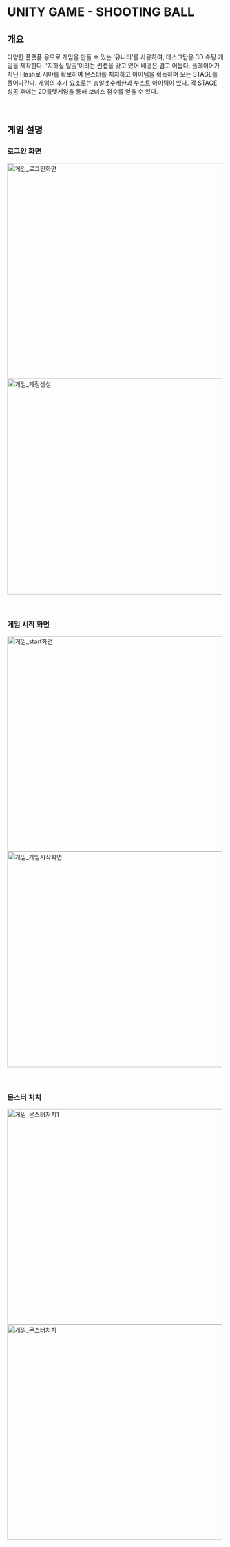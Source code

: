 UNITY GAME - SHOOTING BALL
============================   
개요
----  
다양한 플랫폼 용으로 게임을 만들 수 있는 ‘유니티’를 사용하여, 데스크탑용 3D 슈팅 게임을 제작한다.
'지하실 탈출'이라는 컨셉을 갖고 있어 배경은 검고 어둡다. 플레이어가 지닌 Flash로 시야를 확보하여 몬스터를 처치하고 아이템을 획득하며 모든 STAGE를 풀어나간다.
게임의 추가 요소로는 총알갯수제한과 부스트 아이템이 있다. 각 STAGE 성공 후에는 2D룰렛게임을 통해 보너스 점수를 얻을 수 있다.
<br>
<br>
<br>

게임 설명
------------
### 로그인 화면
<div>
<img width="500" alt="게임_로그인화면" src="https://user-images.githubusercontent.com/60821744/92360675-2f228a00-f128-11ea-84aa-a519f94a8011.PNG">
<img width="500" alt="게임_계정생성" src="https://user-images.githubusercontent.com/60821744/92360829-6abd5400-f128-11ea-85f4-dead3f047dd6.PNG">
</div>
<br>
<br>

### 게임 시작 화면
<div>
<img width="500" alt="게임_start화면" src="https://user-images.githubusercontent.com/60821744/92361875-0bf8da00-f12a-11ea-904d-f2c040b6bca4.PNG">
<img width="500" alt="게임_게임시작화면" src="https://user-images.githubusercontent.com/60821744/92361895-16b36f00-f12a-11ea-9193-9a424de05769.PNG">
</div>
<br>
<br>

### 몬스터 처치
<div>
<img width="500" alt="게임_몬스터처치1" src="https://user-images.githubusercontent.com/60821744/92362331-d30d3500-f12a-11ea-910c-96ec0699f48b.PNG">
<img width="500" alt="게임_몬스터처치" src="https://user-images.githubusercontent.com/60821744/92362377-e3251480-f12a-11ea-83c2-d29b51803b33.PNG">
</div>



